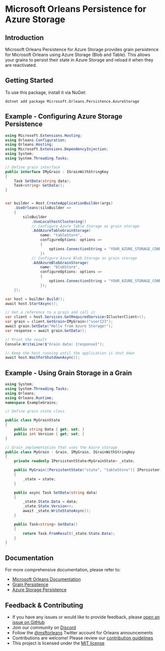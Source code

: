 # Microsoft Orleans Persistence for Azure Storage

## Introduction
Microsoft Orleans Persistence for Azure Storage provides grain persistence for Microsoft Orleans using Azure Storage (Blob and Table). This allows your grains to persist their state in Azure Storage and reload it when they are reactivated.

## Getting Started
To use this package, install it via NuGet:

```shell
dotnet add package Microsoft.Orleans.Persistence.AzureStorage
```

## Example - Configuring Azure Storage Persistence
```csharp
using Microsoft.Extensions.Hosting;
using Orleans.Configuration;
using Orleans.Hosting;
using Microsoft.Extensions.DependencyInjection;
using System;
using System.Threading.Tasks;

// Define grain interface
public interface IMyGrain : IGrainWithStringKey
{
    Task SetData(string data);
    Task<string> GetData();
}


var builder = Host.CreateApplicationBuilder(args)
    .UseOrleans(siloBuilder =>
    {
        siloBuilder
            .UseLocalhostClustering()
            // Configure Azure Table Storage as grain storage
            .AddAzureTableGrainStorage(
                name: "tableStore",
                configureOptions: options =>
                {
                    options.ConnectionString = "YOUR_AZURE_STORAGE_CONNECTION_STRING";
                })
            // Configure Azure Blob Storage as grain storage
            .AddAzureBlobGrainStorage(
                name: "blobStore",
                configureOptions: options =>
                {
                    options.ConnectionString = "YOUR_AZURE_STORAGE_CONNECTION_STRING";
                });
    });

var host = builder.Build();
await host.StartAsync();

// Get a reference to a grain and call it
var client = host.Services.GetRequiredService<IClusterClient>();
var grain = client.GetGrain<IMyGrain>("user123");
await grain.SetData("Hello from Azure Storage!");
var response = await grain.GetData();

// Print the result
Console.WriteLine($"Grain data: {response}");

// Keep the host running until the application is shut down
await host.WaitForShutdownAsync();
```

## Example - Using Grain Storage in a Grain
```csharp
using System;
using System.Threading.Tasks;
using Orleans;
using Orleans.Runtime;
namespace ExampleGrains;

// Define grain state class

public class MyGrainState
{
    public string Data { get; set; }
    public int Version { get; set; }
}

// Grain implementation that uses the Azure storage
public class MyGrain : Grain, IMyGrain, IGrainWithStringKey
{
    private readonly IPersistentState<MyGrainState> _state;

    public MyGrain([PersistentState("state", "tableStore")] IPersistentState<MyGrainState> state)
    {
        _state = state;
    }

    public async Task SetData(string data)
    {
        _state.State.Data = data;
        _state.State.Version++;
        await _state.WriteStateAsync();
    }

    public Task<string> GetData()
    {
        return Task.FromResult(_state.State.Data);
    }
}
```

## Documentation
For more comprehensive documentation, please refer to:
- [Microsoft Orleans Documentation](https://learn.microsoft.com/dotnet/orleans/)
- [Grain Persistence](https://learn.microsoft.com/en-us/dotnet/orleans/grains/grain-persistence)
- [Azure Storage Persistence](https://learn.microsoft.com/en-us/dotnet/orleans/grains/grain-persistence/azure-storage)

## Feedback & Contributing
- If you have any issues or would like to provide feedback, please [open an issue on GitHub](https://github.com/dotnet/orleans/issues)
- Join our community on [Discord](https://aka.ms/orleans-discord)
- Follow the [@msftorleans](https://twitter.com/msftorleans) Twitter account for Orleans announcements
- Contributions are welcome! Please review our [contribution guidelines](https://github.com/dotnet/orleans/blob/main/CONTRIBUTING.md)
- This project is licensed under the [MIT license](https://github.com/dotnet/orleans/blob/main/LICENSE)